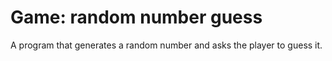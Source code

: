 # Game: random number guess
 A program that generates a random number and asks the player to guess it. 
